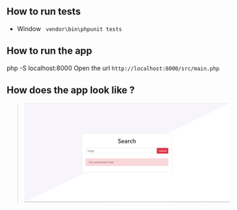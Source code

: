 ## How to run tests
 * Window 
  ` vendor\bin\phpunit tests`

## How to run the app
   php -S localhost:8000
   Open the url `http://localhost:8000/src/main.php`

## How does the app look like ?
 > ![alt text](https://github.com/ValValeria/Guzzle/blob/master/screen.png?raw=true)
